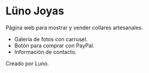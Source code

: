 # Lüno Joyas

Página web para mostrar y vender collares artesanales.

- Galería de fotos con carrusel.
- Botón para comprar con PayPal.
- Información de contacto.

Creado por Luno.
